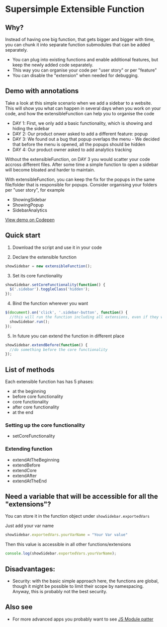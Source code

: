 # Supersimple Extensible Function

## Why?
Instead of having one big function, that gets bigger and bigger with time,
you can chunk it into separate function submodules that can be added separately.
* You can plug into existing functions and enable additional features, but keep the newly added code separately.
* This way you can organise your code per "user story" or per "feature"
* You can disable the "extension" when needed for debugging.

## Demo with annotations
Take a look at this simple scenario when we add a sidebar to a website. This will show you what can happen in several days when you work on your code, and how the extensibleFunction can help you to organise the code
* DAY 1: First, we only add a basic functionality, which is showing and hiding the sidebar 
* DAY 2: Our product onwer asked to add a different feature: popup
* DAY 3: We found out a bug that popup overlaps the menu - We decided that before the menu is opened, all the popups should be hidden
* DAY 4: Our product owner asked to add analytics tracking

Without the extensibleFunction, on DAY 3 you would scatter your code accross different files. After some time a simple function to open a sidebar will become bloated and harder to maintain.  

With extensibleFunction, you can keep the fix for the popups in the same file/folder that is responsible for popups. Consider organising your folders per "user story", for example
* ShowingSidebar
* ShowingPopup
* SidebarAnalytics

[View demo on Codepen](http://codepen.io/maciejsawicki/pen/VmogqW)


## Quick start

1) Download the script and use it in your code

2) Declare the extensible function
```javascript
showSidebar = new extensibleFunction();
```

3) Set its core functionality
```javascript
showSidebar.setCoreFunctionality(function() {
  $('.sidebar').toggleClass('hidden');
});
```

4) Bind the function wherever you want
```javascript
$(document).on('click', '.sidebar-button', function() {
  //this will run the function including all extensions, even if they were added later
  showSidebar.run(); 
});
```

5) In future you can extend the function in different place
```javascript
showSidebar.extendBefore(function() {
  //do something before the core functionality
});
```

## List of methods
Each extensible function has has 5 phases:
- at the beginning
- before core functionality
- core functionality
- after core functionality
- at the end

### Setting up the core functionality
* setCoreFunctionality

### Extending function
* extendAtTheBeginning
* extendBefore
* extendCore
* extendAfter
* extendAtTheEnd

## Need a variable that will be accessible for all the "extensions"?
You can store it in the function object under ```showSidebar.exportedVars```

Just add your var name
```javascript
showSidebar.exportedVars.yourVarName = "Your Var value" 
```

Then this value is accessible in all other functions/extensions
```javascript
console.log(showSidebar.exportedVars.yourVarName);
```

## Disadvantages:
* Security: with the basic simple approach here, the functions are global, though it might be possible to limit their scope by namespacing. Anyway, this is probably not the best security.

## Also see
* For more advanced apps you probably want to see  [JS Module patter](https://toddmotto.com/mastering-the-module-pattern/)


